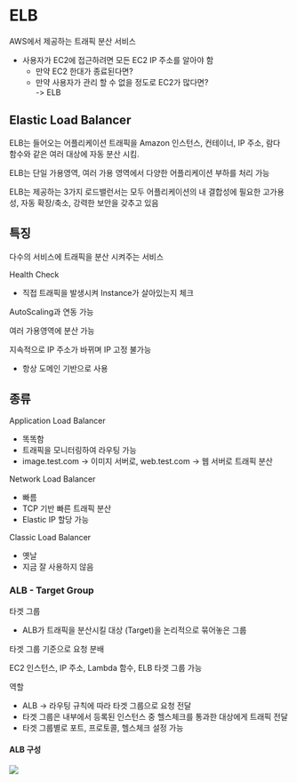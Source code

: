 # ELB
AWS에서 제공하는 트래픽 분산 서비스

- 사용자가 EC2에 접근하려면 모든 EC2 IP 주소를 알아야 함
  - 만약 EC2 한대가 종료된다면?
  - 만약 사용자가 관리 할 수 없을 정도로 EC2가 많다면?  
-> ELB

## Elastic Load Balancer
ELB는 들어오는 어플리케이션 트래픽을 Amazon 인스턴스, 컨테이너, IP 주소, 람다 함수와 같은 여러 대상에 자동 분산 시킴.

ELB는 단일 가용영역, 여러 가용 영역에서 다양한 어플리케이션 부하를 처리 가능

ELB는 제공하는 3가지 로드밸런서는 모두 어플리케이션의 내 결합성에 필요한 고가용성, 자동 확장/축소, 강력한 보안을 갖추고 있음

## 특징
다수의 서비스에 트래픽을 분산 시켜주는 서비스

Health Check
- 직접 트래픽을 발생시켜 Instance가 살아있는지 체크

AutoScaling과 연동 가능

여러 가용영역에 분산 가능

지속적으로 IP 주소가 바뀌며 IP 고정 불가능
- 항상 도메인 기반으로 사용

## 종류
Application Load Balancer
- 똑똑함
- 트래픽을 모니터링하여 라우팅 가능
- image.test.com -> 이미지 서버로, web.test.com -> 웹 서버로 트래픽 분산

Network Load Balancer
- 빠름
- TCP 기반 빠른 트래픽 분산
- Elastic IP 할당 가능

Classic Load Balancer
- 옛날
- 지금 잘 사용하지 않음

### ALB - Target Group
타겟 그룹
- ALB가 트래픽을 분산시킬 대상 (Target)을 논리적으로 묶어놓은 그룹
  
타겟 그룹 기준으로 요청 분배

EC2 인스턴스, IP 주소, Lambda 함수, ELB 타겟 그룹 가능

역할
- ALB -> 라우팅 규칙에 따라 타겟 그룹으로 요청 전달
- 타겟 그룹은 내부에서 등록된 인스턴스 중 헬스체크를 통과한 대상에게 트래픽 전달
- 타겟 그룹별로 포트, 프로토콜, 헬스체크 설정 가능

<!-- omit in toc\

 -->
#### ALB 구성
![](https://i.imgur.com/TlUTZac.png)